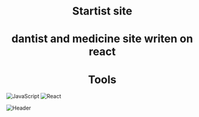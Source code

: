 # <h1 align="center"> **Startist site** </h1>
### <h1 align="center"> dantist and medicine site writen on react  </h1>

##  <h1 align="center"> Tools </h1>

![JavaScript](https://img.shields.io/badge/-JavaScript-090909?style=for-the-badge&logo=JavaScript&logoColor=E9D54D)
![React](https://img.shields.io/badge/-React-090909?style=for-the-badge&logo=React&logoColor=347DBC)

![Header](https://github.com/Teishotoku/reactStomatology/blob/main/siteImg.png)

